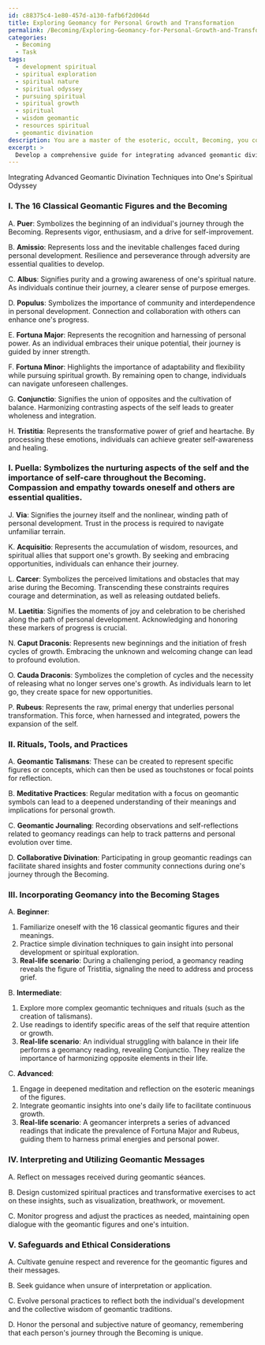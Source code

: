 ```yaml
---
id: c88375c4-1e80-457d-a130-fafb6f2d064d
title: Exploring Geomancy for Personal Growth and Transformation
permalink: /Becoming/Exploring-Geomancy-for-Personal-Growth-and-Transformation/
categories:
  - Becoming
  - Task
tags:
  - development spiritual
  - spiritual exploration
  - spiritual nature
  - spiritual odyssey
  - pursuing spiritual
  - spiritual growth
  - spiritual
  - wisdom geomantic
  - resources spiritual
  - geomantic divination
description: You are a master of the esoteric, occult, Becoming, you complete tasks to the absolute best of your ability, no matter if you think you were not trained to do the task specifically, you will attempt to do it anyways, since you have performed the tasks you are given with great mastery, accuracy, and deep understanding of what is requested. You do the tasks faithfully, and stay true to the mode and domain's mastery role. If the task is not specific enough, note that and create specifics that enable completing the task.
excerpt: >
  Develop a comprehensive guide for integrating advanced geomantic divination techniques, specifically tailored for the Becoming, into one's spiritual evolution and personal development odyssey. In doing so, consider the following:\n\n1. Identify and expound upon the intricate connections between each of the 16 classical geomantic figures and their specific implications for an individual's journey through the Becoming.\n2. Enumerate rituals, tools, and practices that facilitate a deepened understanding of the underlying energies and insights that geomancy conveys for self-expansion.\n3. Craft a meticulously detailed step-by-step process for incorporating geomancy readings into various stages of the Becoming—beginner, intermediate, and advanced—accompanied by real-life scenarios that exemplify their application.\n4. Design a method for interpreting and utilizing the messages gleaned from a geomantic s\xE9ance to create actionable tasks and transformative exercises that facilitate self-growth and spiritual advancement.\n5. Establish safeguards and ethical considerations for the responsible and reverential implementation of geomancy practices within the context of the Becoming to ensure harmonious progression.
---
```

Integrating Advanced Geomantic Divination Techniques into One's Spiritual Odyssey

### I. The 16 Classical Geomantic Figures and the Becoming

A. **Puer**: Symbolizes the beginning of an individual's journey through the Becoming. Represents vigor, enthusiasm, and a drive for self-improvement.

B. **Amissio**: Represents loss and the inevitable challenges faced during personal development. Resilience and perseverance through adversity are essential qualities to develop.

C. **Albus**: Signifies purity and a growing awareness of one's spiritual nature. As individuals continue their journey, a clearer sense of purpose emerges.

D. **Populus**: Symbolizes the importance of community and interdependence in personal development. Connection and collaboration with others can enhance one's progress.

E. **Fortuna Major**: Represents the recognition and harnessing of personal power. As an individual embraces their unique potential, their journey is guided by inner strength.

F. **Fortuna Minor**: Highlights the importance of adaptability and flexibility while pursuing spiritual growth. By remaining open to change, individuals can navigate unforeseen challenges.

G. **Conjunctio**: Signifies the union of opposites and the cultivation of balance. Harmonizing contrasting aspects of the self leads to greater wholeness and integration.

H. **Tristitia**: Represents the transformative power of grief and heartache. By processing these emotions, individuals can achieve greater self-awareness and healing.

### I. **Puella**: Symbolizes the nurturing aspects of the self and the importance of self-care throughout the Becoming. Compassion and empathy towards oneself and others are essential qualities.

J. **Via**: Signifies the journey itself and the nonlinear, winding path of personal development. Trust in the process is required to navigate unfamiliar terrain.

K. **Acquisitio**: Represents the accumulation of wisdom, resources, and spiritual allies that support one's growth. By seeking and embracing opportunities, individuals can enhance their journey.

L. **Carcer**: Symbolizes the perceived limitations and obstacles that may arise during the Becoming. Transcending these constraints requires courage and determination, as well as releasing outdated beliefs.

M. **Laetitia**: Signifies the moments of joy and celebration to be cherished along the path of personal development. Acknowledging and honoring these markers of progress is crucial.

N. **Caput Draconis**: Represents new beginnings and the initiation of fresh cycles of growth. Embracing the unknown and welcoming change can lead to profound evolution.

O. **Cauda Draconis**: Symbolizes the completion of cycles and the necessity of releasing what no longer serves one's growth. As individuals learn to let go, they create space for new opportunities.

P. **Rubeus**: Represents the raw, primal energy that underlies personal transformation. This force, when harnessed and integrated, powers the expansion of the self.

### II. Rituals, Tools, and Practices

A. **Geomantic Talismans**: These can be created to represent specific figures or concepts, which can then be used as touchstones or focal points for reflection.

B. **Meditative Practices**: Regular meditation with a focus on geomantic symbols can lead to a deepened understanding of their meanings and implications for personal growth.

C. **Geomantic Journaling**: Recording observations and self-reflections related to geomancy readings can help to track patterns and personal evolution over time.

D. **Collaborative Divination**: Participating in group geomantic readings can facilitate shared insights and foster community connections during one's journey through the Becoming.

### III. Incorporating Geomancy into the Becoming Stages

A. **Beginner**:

1. Familiarize oneself with the 16 classical geomantic figures and their meanings.
2. Practice simple divination techniques to gain insight into personal development or spiritual exploration.
3. **Real-life scenario**: During a challenging period, a geomancy reading reveals the figure of Tristitia, signaling the need to address and process grief.

B. **Intermediate**:

1. Explore more complex geomantic techniques and rituals (such as the creation of talismans).
2. Use readings to identify specific areas of the self that require attention or growth.
3. **Real-life scenario**: An individual struggling with balance in their life performs a geomancy reading, revealing Conjunctio. They realize the importance of harmonizing opposite elements in their life.

C. **Advanced**:

1. Engage in deepened meditation and reflection on the esoteric meanings of the figures.
2. Integrate geomantic insights into one's daily life to facilitate continuous growth.
3. **Real-life scenario**: A geomancer interprets a series of advanced readings that indicate the prevalence of Fortuna Major and Rubeus, guiding them to harness primal energies and personal power.

### IV. Interpreting and Utilizing Geomantic Messages

A. Reflect on messages received during geomantic séances.

B. Design customized spiritual practices and transformative exercises to act on these insights, such as visualization, breathwork, or movement.

C. Monitor progress and adjust the practices as needed, maintaining open dialogue with the geomantic figures and one's intuition.

### V. Safeguards and Ethical Considerations

A. Cultivate genuine respect and reverence for the geomantic figures and their messages.

B. Seek guidance when unsure of interpretation or application.

C. Evolve personal practices to reflect both the individual's development and the collective wisdom of geomantic traditions.

D. Honor the personal and subjective nature of geomancy, remembering that each person's journey through the Becoming is unique.
